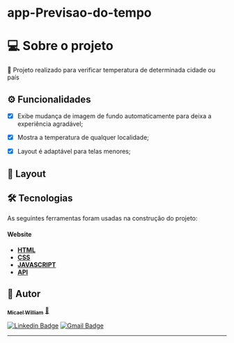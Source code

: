 # app-Previsao-do-tempo
<h1>💻 Sobre o projeto</h1>

🚀 Projeto realizado para verificar temperatura de determinada cidade ou país

## ⚙️ Funcionalidades

- [x] Exibe mudança de imagem de fundo automaticamente para deixa a experiência agradável;
- [x] Mostra a temperatura de qualquer localidade;
- [x] Layout é adaptável para telas menores;


## 🎨 Layout




## 🛠 Tecnologias

As seguintes ferramentas foram usadas na construção do projeto:

#### **Website**

- **[HTML](https://developer.mozilla.org/pt-BR/docs/Web/HTML)**
- **[CSS](https://developer.mozilla.org/pt-BR/docs/Web/CSS)**
- **[JAVASCRIPT](https://www.javascript.com/)**
- **[API](https://openweathermap.org/)**


## 🦸 Autor

<a href="http://www.instagram.com/wlliam_costa">
<!--  <img style="border-radius: 50%;" src="" width="100px;" alt="Micael-William"/> -->
<!--  <br /> -->
 <sub><b>Micael William</b></sub></a> <a href="https://bit.ly/Linkedin-Micael-William" title="perfil">🚀</a>
<!--  <br /> -->

[![Linkedin Badge](https://img.shields.io/badge/-Micael-William?style=flat-square&logo=Linkedin&logoColor=white&link=https://bit.ly/Linkedin-Micael-William)](https://bit.ly/Linkedin-Micael-William)
[![Gmail Badge](https://img.shields.io/badge/-Micael-William?style=flat-square&logo=Gmail&logoColor=white&link=mailto:mw931991@gmail.com)](mailto:mw931991@gmail.com)

---


